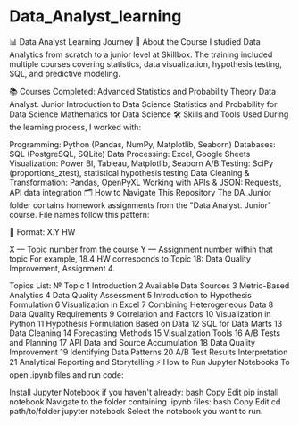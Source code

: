 # Data_Analyst_learning
📊 Data Analyst Learning Journey
🏫 About the Course
I studied Data Analytics from scratch to a junior level at Skillbox. The training included multiple courses covering statistics, data visualization, hypothesis testing, SQL, and predictive modeling.

📚 Courses Completed:
Advanced Statistics and Probability Theory
Data Analyst. Junior
Introduction to Data Science
Statistics and Probability for Data Science
Mathematics for Data Science
🛠 Skills and Tools Used
During the learning process, I worked with:

Programming: Python (Pandas, NumPy, Matplotlib, Seaborn)
Databases: SQL (PostgreSQL, SQLite)
Data Processing: Excel, Google Sheets
Visualization: Power BI, Tableau, Matplotlib, Seaborn
A/B Testing: SciPy (proportions_ztest), statistical hypothesis testing
Data Cleaning & Transformation: Pandas, OpenPyXL
Working with APIs & JSON: Requests, API data integration
🗂 How to Navigate This Repository
The DA_Junior folder contains homework assignments from the "Data Analyst. Junior" course. File names follow this pattern:

📌 Format: X.Y HW

X — Topic number from the course
Y — Assignment number within that topic
For example, 18.4 HW corresponds to Topic 18: Data Quality Improvement, Assignment 4.

Topics List:
№	Topic
1	Introduction
2	Available Data Sources
3	Metric-Based Analytics
4	Data Quality Assessment
5	Introduction to Hypothesis Formulation
6	Visualization in Excel
7	Combining Heterogeneous Data
8	Data Quality Requirements
9	Correlation and Factors
10	Visualization in Python
11	Hypothesis Formulation Based on Data
12	SQL for Data Marts
13	Data Cleaning
14	Forecasting Methods
15	Visualization Tools
16	A/B Tests and Planning
17	API Data and Source Accumulation
18	Data Quality Improvement
19	Identifying Data Patterns
20	A/B Test Results Interpretation
21	Analytical Reporting and Storytelling
⚡ How to Run Jupyter Notebooks
To open .ipynb files and run code:

Install Jupyter Notebook if you haven't already:
bash
Copy
Edit
pip install notebook
Navigate to the folder containing .ipynb files:
bash
Copy
Edit
cd path/to/folder
jupyter notebook
Select the notebook you want to run.